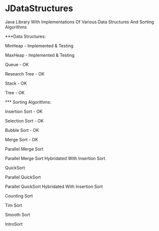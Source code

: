 JDataStructures
===============

Java Library With Implementations Of Various Data Structures And Sorting Algorithms


***Data Structures:

MinHeap - Implemented & Testing

MaxHeap - Implemented & Testing

Queue - OK

Research Tree - OK

Stack - OK

Tree - OK




*** Sorting Algorithms:

Insertion Sort - OK

Selection Sort - OK

Bubble Sort - OK

Merge Sort - OK

Parallel Merge Sort 

Parallel Merge Sort Hybridated With Insertion Sort

QuickSort

Parallel QuickSort

Parallel QuickSort Hybridated With Insertion Sort

Counting Sort

Tim Sort

Smooth Sort

IntroSort
